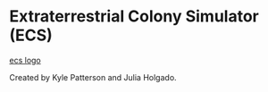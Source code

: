 # Extraterrestrial Colony Simulator (ECS)

[ecs logo](extraterrestrial-colony-simulator/ecs/assets/logo/logo.png)

Created by Kyle Patterson and Julia Holgado.
